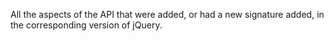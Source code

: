 All the aspects of the API that were added, or had a new signature added, in the corresponding version of jQuery.